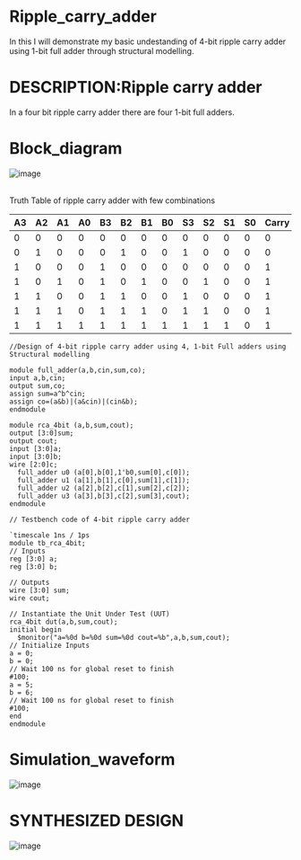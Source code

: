 # Ripple_carry_adder
In this I will demonstrate my basic undestanding of  4-bit ripple carry adder using 1-bit full adder through structural modelling.

# DESCRIPTION:Ripple carry adder
<p allign="justify">In a four bit ripple carry adder there are four 1-bit full adders.

# Block_diagram

![image](https://github.com/ASHREDD/digital_ic_design_workshop/assets/168950588/993166c7-9aa5-479c-93a0-1ede211f61db)

<br>Truth Table of ripple carry adder with few combinations<br>

|A3|A2|A1|A0|B3|B2|B1|B0|S3|S2|S1|S0|Carry|
|--|--|--|--|--|--|--|--|--|--|--|--|-----|
|0|0|0|0|0|0|0|0|0|0|0|0|0|
|0|1|0|0|0|1|0|0|1|0|0|0|0|
|1|0|0|0|1|0|0|0|0|0|0|0|1|
|1|0|1|0|1|0|1|0|0|1|0|0|1|
|1|1|0|0|1|1|0|0|1|0|0|0|1|
|1|1|1|0|1|1|1|0|1|1|0|0|1|
|1|1|1|1|1|1|1|1|1|1|1|0|1|

```
//Design of 4-bit ripple carry adder using 4, 1-bit Full adders using Structural modelling

module full_adder(a,b,cin,sum,co);
input a,b,cin;
output sum,co;
assign sum=a^b^cin;
assign co=(a&b)|(a&cin)|(cin&b);
endmodule

module rca_4bit (a,b,sum,cout);
output [3:0]sum;
output cout;
input [3:0]a;
input [3:0]b;
wire [2:0]c;
  full_adder u0 (a[0],b[0],1'b0,sum[0],c[0]);
  full_adder u1 (a[1],b[1],c[0],sum[1],c[1]);
  full_adder u2 (a[2],b[2],c[1],sum[2],c[2]);
  full_adder u3 (a[3],b[3],c[2],sum[3],cout);
endmodule
```
```
// Testbench code of 4-bit ripple carry adder

`timescale 1ns / 1ps
module tb_rca_4bit;
// Inputs
reg [3:0] a;
reg [3:0] b;

// Outputs
wire [3:0] sum;
wire cout;

// Instantiate the Unit Under Test (UUT)
rca_4bit dut(a,b,sum,cout);
initial begin
  $monitor("a=%0d b=%0d sum=%0d cout=%b",a,b,sum,cout);
// Initialize Inputs
a = 0;
b = 0;
// Wait 100 ns for global reset to finish
#100;
a = 5;
b = 6;
// Wait 100 ns for global reset to finish
#100;
end
endmodule
```
# Simulation_waveform

![image](https://github.com/ASHREDD/digital_ic_design_workshop/assets/168950588/1bc35339-47df-45bd-ba4b-4ed59c4a367c)

# SYNTHESIZED DESIGN

![image](https://github.com/ASHREDD/digital_ic_design_workshop/assets/168950588/da34ddda-26b9-48a1-a221-e171c6c936af)

















